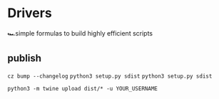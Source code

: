 # Drivers
🏎simple formulas to build highly efficient scripts

## publish

`cz bump --changelog`
`python3 setup.py sdist`
`python3 setup.py sdist`

`python3 -m twine upload dist/* -u YOUR_USERNAME`

